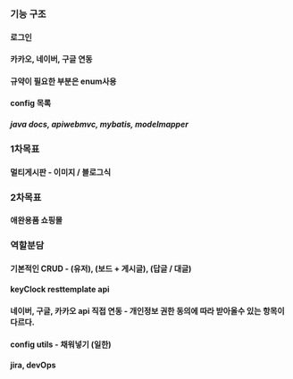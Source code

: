 ### 기능 구조
#### 로그인
#### 카카오, 네이버, 구글 연동
#### 규약이 필요한 부분은 enum사용
#### config 목록
##### java docs, apiwebmvc, mybatis, modelmapper

### 1차목표
#### 멀티게시판 - 이미지 / 블로그식

### 2차목표
#### 애완용품 쇼핑몰 

### 역할분담
#### 기본적인 CRUD - (유저), (보드 + 게시글), (답글 / 대글)
#### keyClock resttemplate api 
#### 네이버, 구글, 카카오 api 직접 연동 - 개인정보 권한 동의에 따라 받아올수 있는 항목이 다르다.
#### config utils - 채워넣기 (일한)

#### jira, devOps